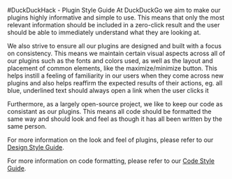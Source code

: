 #DuckDuckHack - Plugin Style Guide
At DuckDuckGo we aim to make our plugins highly informative and simple to use. This means that only the most relevant information should be included in a zero-click result and the user should be able to immediately understand what they are looking at.

We also strive to ensure all our plugins are designed and built with a focus on consistency. This means we maintain certain visual aspects across all of our plugins such as the fonts and colors used, as well as the layout and placement of common elements, like the maximize/minimize button. This helps instill a feeling of familiarity in our users when they come across new plugins and also helps reaffirm the expected results of their actions, eg. all blue, underlined text should always open a link when the user clicks it

Furthermore, as a largely open-source project, we like to keep our code as consistant as our plugins. This means all code should be formatted the same way and should look and feel as though it has all been written by the same person.

For more information on the look and feel of plugins, please refer to our [Design Style Guide](design_styleguide.md).

For more information on code formatting, please refer to our [Code Style Guide](code_styleguide.md).